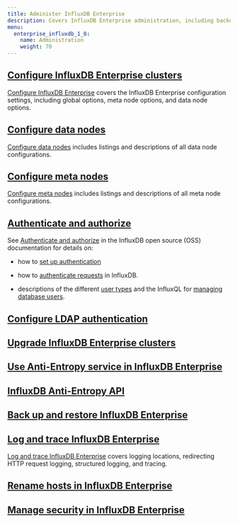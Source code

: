 ```yaml
---
title: Administer InfluxDB Enterprise
description: Covers InfluxDB Enterprise administration, including backup and restore, configuration, logs, security, and upgrading.
menu:
  enterprise_influxdb_1_8:
    name: Administration
    weight: 70
---
```


## [Configure InfluxDB Enterprise clusters](/enterprise_influxdb/v1.8/administration/configuration/)

[Configure InfluxDB Enterprise](/enterprise_influxdb/v1.8/administration/configuration/) covers the InfluxDB Enterprise configuration settings, including global options, meta node options, and data node options.

## [Configure data nodes](/enterprise_influxdb/v1.8/administration/config-data-nodes/)

[Configure data nodes](/enterprise_influxdb/v1.8/administration/config-data-nodes/) includes listings and descriptions of all data node configurations.

## [Configure meta nodes](/enterprise_influxdb/v1.8/administration/config-meta-nodes/)

[Configure meta nodes](/enterprise_influxdb/v1.8/administration/config-meta-nodes/) includes listings and descriptions of all meta node configurations.

## [Authenticate and authorize](/influxdb/v1.8/administration/authentication_and_authorization/)

See [Authenticate and authorize](/influxdb/v1.8/administration/authentication_and_authorization/) in the InfluxDB open source (OSS) documentation for details on:

* how to
[set up authentication](/influxdb/v1.8/administration/authentication_and_authorization/#set-up-authentication)

* how to
[authenticate requests](/influxdb/v1.8/administration/authentication_and_authorization/#authenticate-requests) in InfluxDB.

* descriptions of the different
[user types](/influxdb/v1.8/administration/authentication_and_authorization/#user-types-and-privileges) and the InfluxQL for
[managing database users](/influxdb/v1.8/administration/authentication_and_authorization/#user-management-commands).

## [Configure LDAP authentication](/enterprise_influxdb/v1.8/administration/ldap/)

## [Upgrade InfluxDB Enterprise clusters](/enterprise_influxdb/v1.8/administration/upgrading/)

## [Use Anti-Entropy service in InfluxDB Enterprise](/enterprise_influxdb/v1.8/administration/anti-entropy/)

## [InfluxDB Anti-Entropy API](/enterprise_influxdb/v1.8/administration/anti-entropy-api/)

## [Back up and restore InfluxDB Enterprise](/enterprise_influxdb/v1.8/administration/backup-and-restore/)

## [Log and trace InfluxDB Enterprise](/enterprise_influxdb/v1.8/administration/logs/)

[Log and trace InfluxDB Enterprise](/enterprise_influxdb/v1.8/administration/logs/) covers logging locations, redirecting HTTP request logging, structured logging, and tracing.

## [Rename hosts in InfluxDB Enterprise](/enterprise_influxdb/v1.8/administration/renaming/)

## [Manage security in InfluxDB Enterprise](/enterprise_influxdb/v1.8/administration/security/)
